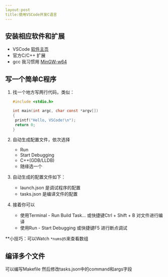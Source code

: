 ```yaml
---
layout:post
title:使用VSCode开发C语言
---
```


## 安装相应软件和扩展

- VSCode [软件主页](https://code.visualstudio.com/) 
- 官方C/C++ 扩展 
- gcc 我习惯用 [MinGW-w64](http://mingw-w64.org/doku.php)

## 写一个简单C程序

1. 找一个地方写两行代码，类似：

   ```c
   #include <stdio.h>
   
   int main(int argc, char const *argv[])
   {
   	printf("Hello, VSCode!\n");
   	return 0;
   }
   
   ```

2. 自动生成配置文件，依次选择

   - Run
   - Start Debugging
   - C++(GDB/LLDB)
   - 随缘选一个

3. 自动生成的配置文件如下：
   - launch.json 是调试程序的配置
   - tasks.json 是编译文件的配置

4. 接着你可以

   - 使用Terminal - Run Build Task... 或快捷键Ctrl + Shift + B 对文件进行编译
   - 使用Run - Start Debugging 或快捷键F5 进行断点调试

**小技巧：可以Watch ```*nums@5```来查看数组



## 编译多个文件

可以编写Makefile 然后修改tasks.json中的command和args字段